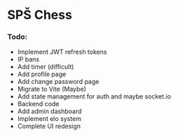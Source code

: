 # SPŠ Chess

### Todo:
* Implement JWT refresh tokens
* IP bans
* Add timer (difficult)
* Add profile page
* Add change password page
* Migrate to Vite (Maybe)
* Add state management for auth and maybe socket.io
* Backend code
* Add admin dashboard
* Implement elo system
* Complete UI redesign